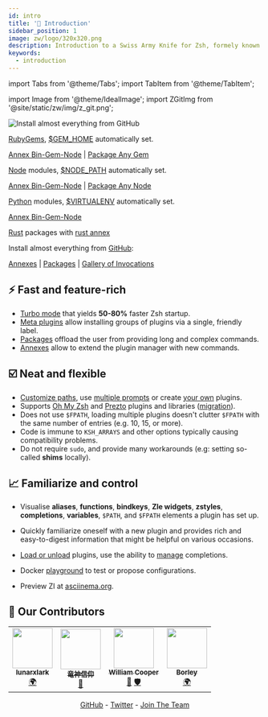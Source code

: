 ```yaml
---
id: intro
title: '🎉 Introduction'
sidebar_position: 1
image: zw/logo/320x320.png
description: Introduction to a Swiss Army Knife for Zsh, formely known as zplugin, zinit.
keywords:
  - introduction
---
```


import Tabs from '@theme/Tabs'; import TabItem from '@theme/TabItem';

import Image from '@theme/IdealImage'; import ZGitImg from '@site/static/zw/img/z_git.png';

<Image className="ZGitLogo" img={ZGitImg} alt="Install almost everything from GitHub" />

<Tabs>
  <TabItem value="gems" label="RubyGems">

[RubyGems](https://rubygems.org), [$GEM_HOME](https://guides.rubygems.org/command-reference/#gem-environment)
automatically set.

[Annex Bin-Gem-Node][1] | [Package Any Gem][2]

  </TabItem>
  <TabItem value="node" label="Node">

[Node](https://www.npmjs.com) modules,
[$NODE_PATH](https://nodejs.org/api/modules.html#modules_loading_from_the_global_folders) automatically set.

[Annex Bin-Gem-Node][1] | [Package Any Node][3]

  </TabItem>
  <TabItem value="pip" label="Python">

[Python](https://python.org) modules, [$VIRTUALENV](https://docs.python.org/3/tutorial/venv.html) automatically set.

[Annex Bin-Gem-Node][1]

  </TabItem>
  <TabItem value="rust" label="Rust">

[Rust](https://crates.io) packages with [rust annex][4]

  </TabItem>
  <TabItem value="github" label="GitHub" default>

Install almost everything from [GitHub](https://github.com):

[Annexes][5] | [Packages][6] | [Gallery of Invocations][7]

</TabItem>
</Tabs>

## ⚡️ Fast and feature-rich

- [Turbo mode][8] that yields **50-80%** faster Zsh startup.
- [Meta plugins](/search?q=meta+plugins) allow installing groups of plugins via a single, friendly label.
- [Packages](/search?q=packages) offload the user from providing long and complex commands.
- [Annexes](/search?q=annexes) allow to extend the plugin manager with new commands.

## ☑️ Neat and flexible

- [Customize paths][9], use [multiple prompts][10] or create [your own][11] plugins.
- Supports [Oh My Zsh][12] and [Prezto][12] plugins and libraries ([migration][13]).
- Does not use `$FPATH`, loading multiple plugins doesn't clutter `$FPATH` with the same number of entries (e.g. 10, 15,
  or more).
- Code is immune to `KSH_ARRAYS` and other options typically causing compatibility problems.
- Do not require `sudo`, and provide many workarounds (e.g: setting so-called **shims** locally).

## 📈 Familiarize and control

- Visualise **aliases**, **functions**, **bindkeys**, **Zle widgets**, **zstyles**, **completions**, **variables**,
  `$PATH`, and `$FPATH` elements a plugin has set up.
- Quickly familiarize oneself with a new plugin and provides rich and easy-to-digest information that might be helpful
  on various occasions.
- [Load or unload][14] plugins, use the ability to [manage][15] completions.

- Docker [playground](https://github.com/z-shell/playground) to test or propose configurations.
- Preview ZI at [asciinema.org](https://asciinema.org/a/459358).

## 🥇 Our Contributors

<!-- ALL-CONTRIBUTORS-LIST:START - Do not remove or modify this section -->
<!-- prettier-ignore-start -->
<!-- markdownlint-disable -->
<table>
  <tr>
    <td align="center"><a href="https://github.com/lunarxlark"><img src="https://avatars.githubusercontent.com/u/18758150?v=4?s=80" width="80px;" alt=""/><br /><sub><b>lunarxlark</b></sub></a><br /><a href="#translation-lunarxlark" title="Translation">🌍</a></td>
    <td align="center"><a href="https://github.com/the-ryujin"><img src="https://avatars.githubusercontent.com/u/98503588?v=4?s=80" width="80px;" alt=""/><br /><sub><b>竜神信仰</b></sub></a><br /><a href="#maintenance-the-ryujin" title="Maintenance">🚧</a></td>
    <td align="center"><a href="https://github.com/wicoop"><img src="https://avatars.githubusercontent.com/u/60315017?v=4?s=80" width="80px;" alt=""/><br /><sub><b>William Cooper</b></sub></a><br /><a href="#maintenance-wicoop" title="Maintenance">🚧</a> <a href="#security-wicoop" title="Security">🛡️</a></td>
    <td align="center"><a href="https://github.com/borley1211"><img src="https://avatars.githubusercontent.com/u/47778507?v=4?s=80" width="80px;" alt=""/><br /><sub><b>Borley</b></sub></a><br /><a href="#translation-borley1211" title="Translation">🌍</a></td>
  </tr>
</table>

<!-- markdownlint-restore -->
<!-- prettier-ignore-end -->

<!-- ALL-CONTRIBUTORS-LIST:END -->
<!-- markdownlint-disable -->
<div align="center">
<a href="https://github.com/z-shell">GitHub</a>
 - <a href="https://twitter.com/zshell_zi">Twitter</a>
 - <a href="https://github.com/z-shell/community/issues/new?assignees=&labels=%F0%9F%91%A5+member&template=membership.yml&title=team%3A+">Join The Team</a>
</div>

<!-- markdownlint-restore -->

[1]: ecosystem/annexes/bin-gem-node
[2]: https://github.com/z-shell/any-gem
[3]: https://github.com/z-shell/any-node
[4]: ecosystem/annexes/rust
[5]: ecosystem/annexes
[6]: ecosystem/packages/packages-overview
[7]: gallery/collection
[8]: getting_started/overview#turbo-mode-zsh--53
[9]: guides/customization#customizing-paths
[10]: guides/customization#multiple-prompts
[11]: guides/customization#non-github-local-plugins
[12]: getting_started/overview#oh-my-zsh-prezto
[13]: getting_started/migration
[14]: guides/commands#loading-and-unloading
[15]: guides/commands#completions-management
